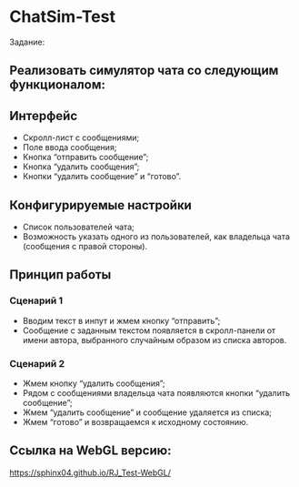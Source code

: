 # ChatSim-Test
Задание: 
## Реализовать симулятор чата со следующим функционалом:
## Интерфейс
* Скролл-лист с сообщениями;
* Поле ввода сообщения;
* Кнопка “отправить сообщение”;
* Кнопка “удалить сообщения”;
* Кнопки “удалить сообщение” и “готово”.
## Конфигурируемые настройки
* Список пользователей чата;
* Возможность указать одного из пользователей, как владельца чата
(сообщения с правой стороны).
## Принцип работы
### Сценарий 1
* Вводим текст в инпут и жмем кнопку “отправить”;
* Сообщение с заданным текстом появляется в скролл-панели от имени
автора, выбранного случайным образом из списка авторов.
### Сценарий 2
* Жмем кнопку “удалить сообщения”;
* Рядом с сообщениями владельца чата появляются кнопки “удалить
сообщение”;
* Жмем “удалить сообщение” и сообщение удаляется из списка;
* Жмем “готово” и возвращаемся к исходному состоянию.

## Ссылка на WebGL версию: 
https://sphinx04.github.io/RJ_Test-WebGL/
